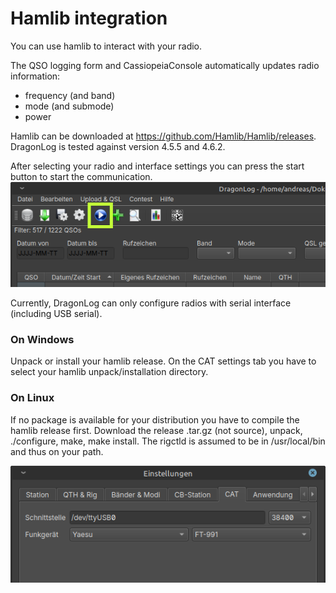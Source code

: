Hamlib integration
==================

You can use hamlib to interact with your radio. 

The QSO logging form and CassiopeiaConsole automatically updates radio information:
* frequency (and band)
* mode (and submode)
* power

Hamlib can be downloaded at https://github.com/Hamlib/Hamlib/releases.
DragonLog is tested against version 4.5.5 and 4.6.2.

After selecting your radio and interface settings you can press the start button to start the communication.
![Starting Rigctld in german translation](images/DE_Toolbar-Hamlib.png "Starting Rigctld")

Currently, DragonLog can only configure radios with serial interface (including USB serial).


### On Windows

Unpack or install your hamlib release.
On the CAT settings tab you have to select your hamlib unpack/installation directory.


### On Linux

If no package is available for your distribution you have to compile the hamlib release first. 
Download the release .tar.gz (not source), unpack, ./configure, make, make install.
The rigctld is assumed to be in /usr/local/bin and thus on your path.

![CAT-Settings on Linux in german translation](images/DE_Linux_Settings-CAT.png "CAT-Settings on Linux")
